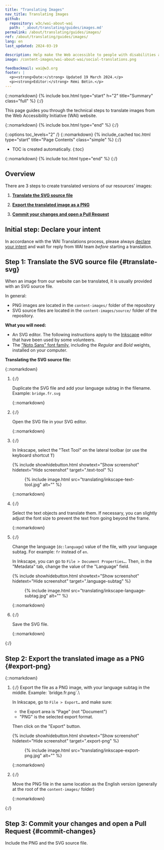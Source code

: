 ```yaml
---
title: "Translating Images"
nav_title: Translating Images
github:
  repository: w3c/wai-about-wai
  path: '_about/translating/guides/images.md'
permalink: /about/translating/guides/images/
ref: /about/translating/guides/images/
lang: en
last_updated: 2024-03-19

description: Help make the Web accessible to people with disabilities around the world. We appreciate your contributions to translating W3C WAI accessibility resources.
image: /content-images/wai-about-wai/social-translations.png

feedbackmail: wai@w3.org
footer: |
  <p><strong>Date:</strong> Updated 19 March 2024.</p>
  <p><strong>Editor:</strong> Rémi Bétin.</p>
---
```


{::nomarkdown}
{% include box.html type="start" h="2" title="Summary" class="full" %}
{:/}

This page guides you through the technical steps to translate images from the Web Accessibility Initiative (WAI) website.

{::nomarkdown}
{% include box.html type="end" %}
{:/}

{::options toc_levels="2" /}
{::nomarkdown}
{% include_cached toc.html type="start" title="Page Contents" class="simple" %}
{:/}

-   TOC is created automatically.
{:toc}

{::nomarkdown}
{% include toc.html type="end" %}
{:/}

## Overview

There are 3 steps to create translated versions of our resources' images:

1. **[Translate the SVG source file](#translate-svg)**

2. **[Export the translated image as a PNG](#export-png)**

3. **[Commit your changes and open a Pull Request](#commit-changes)**

## Initial step: Declare your intent

In accordance with the WAI Translations process, please always [declare your intent](/about/translating/step-by-step/#intent) and wait for reply from WAI team _before_ starting a translation.

## Step 1: Translate the SVG source file {#translate-svg}

When an image from our website can be translated, it is usually provided with an SVG source file.

In general:
- PNG images are located in the `content-images/` folder of the repository
- SVG source files are located in the `content-images/source/` folder of the repository.

**What you will need:**
- An SVG editor. The following instructions apply to the [Inkscape](https://inkscape.org/) editor that have been used by some volunteers.
- The ["Noto Sans" font family](https://fonts.google.com/noto/specimen/Noto+Sans), including the _Regular_ and _Bold_ weights, installed on your computer.

**Translating the SVG source file:**

{::nomarkdown}
<ol>
<li>
{:/}

Duplicate the SVG file and add your language subtag in the filename. Example: `bridge.fr.svg`

{::nomarkdown}
</li>
<li>
{:/}

Open the SVG file in your SVG editor.

{::nomarkdown}
</li>
<li>
{:/}

In Inkscape, select the "Text Tool" on the lateral toolbar (or use the keyboard shortcut <kbd>T</kbd>)

{% include showhidebutton.html showtext="Show screenshot" hidetext="Hide screenshot" target=".text-tool" %}
<figure class="text-tool screenshot">
   {% include image.html src="translating/inkscape-text-tool.jpg" alt="" %}
</figure>

{::nomarkdown}
</li>
<li>
{:/}

Select the text objects and translate them. If necessary, you can slightly adjust the font size to prevent the text from going beyond the frame.

{::nomarkdown}
</li>
<li>
{:/}

Change the language (`dc:language`) value of the file, with your language subtag. For example: `fr` instead of `en`.

In Inkscape, you can go to `File > Document Properties…`. Then, in the "Metadata" tab, change the value of the "Language" field.

{% include showhidebutton.html showtext="Show screenshot" hidetext="Hide screenshot" target=".language-subtag" %}
<figure class="language-subtag screenshot">
   {% include image.html src="translating/inkscape-language-subtag.jpg" alt="" %}
</figure>

{::nomarkdown}
</li>
<li>
{:/}

Save the SVG file.

{::nomarkdown}
</li>
</ol>
{:/}

## Step 2: Export the translated image as a PNG {#export-png}

{::nomarkdown}
<ol>
<li>
{:/}
Export the file as a PNG image, with your language subtag in the middle. Example: `bridge.fr.png`.\

In Inkscape, go to `File > Export…` and make sure:
- the Export area is "Page" (not "Document")
- "PNG" is the selected export format. 

Then click on the "Export" button.

{% include showhidebutton.html showtext="Show screenshot" hidetext="Hide screenshot" target=".export-png" %}
<figure class="export-png screenshot">
   {% include image.html src="translating/inkscape-export-png.jpg" alt="" %}
</figure>

{::nomarkdown}
</li>
<li>
{:/}

Move the PNG file in the same location as the English version (generally at the root of the `content-images/` folder) 

{::nomarkdown}
</li>
</ol>
{:/}

## Step 3: Commit your changes and open a Pull Request {#commit-changes}

Include the PNG and the SVG source file.